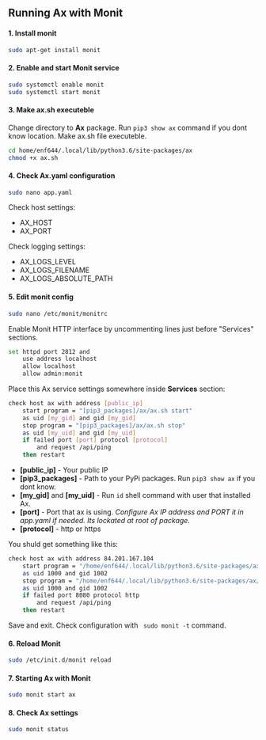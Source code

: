 ## Running Ax with Monit

#### 1. Install monit
```bash
sudo apt-get install monit
```

#### 2. Enable and start Monit service
```bash
sudo systemctl enable monit
sudo systemctl start monit
```

#### 3. Make ax.sh executeble
Change directory to **Ax** package. Run ```pip3 show ax``` command if you dont know location.
Make ax.sh file executeble.
```bash
cd home/enf644/.local/lib/python3.6/site-packages/ax
chmod +x ax.sh
```

#### 4. Check Ax.yaml configuration
```bash
sudo nano app.yaml
```
Check host settings:
- AX_HOST
- AX_PORT

Check logging settings:
- AX_LOGS_LEVEL
- AX_LOGS_FILENAME
- AX_LOGS_ABSOLUTE_PATH


#### 5. Edit monit config
```bash
sudo nano /etc/monit/monitrc
```
Enable Monit HTTP interface by uncommenting lines just before "Services" sections.
```bash
set httpd port 2812 and
    use address localhost
    allow localhost
    allow admin:monit
```


Place this Ax service settings somewhere inside **Services** section:
```bash
check host ax with address [public_ip]
    start program = "[pip3_packages]/ax/ax.sh start"
    as uid [my_gid] and gid [my_gid]
    stop program = "[pip3_packages]/ax/ax.sh stop"
    as uid [my_uid] and gid [my_uid]
    if failed port [port] protocol [protocol]
        and request /api/ping
    then restart
```

- **[public_ip]** - Your public IP
- **[pip3_packages]** - Path to your PyPi packages. Run ``` pip3 show ax ``` if you dont know.
- **[my_gid]** and **[my_uid]** - Run ```id``` shell command with user that installed Ax.
- **[port]** - Port that ax is using. *Configure Ax IP address and PORT it in app.yaml if needed. Its lockated at root of package.*
- **[protocol]** - http or https


You shuld get something like this:
```bash
check host ax with address 84.201.167.104
    start program = "/home/enf644/.local/lib/python3.6/site-packages/ax/ax.sh start"
    as uid 1000 and gid 1002
    stop program = "/home/enf644/.local/lib/python3.6/site-packages/ax/ax.sh stop"
    as uid 1000 and gid 1002
    if failed port 8080 protocol http
        and request /api/ping
    then restart
```

Save and exit. Check configuration with ``` sudo monit -t``` command.

#### 6. Reload Monit
```bash
sudo /etc/init.d/monit reload
```

#### 7. Starting Ax with Monit
```bash
sudo monit start ax
```


#### 8. Check Ax settings
```bash
sudo monit status
```

